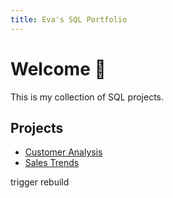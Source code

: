 ```yaml
---
title: Eva's SQL Portfolio
---
```


# Welcome 👋

This is my collection of SQL projects.

## Projects

- [Customer Analysis](project1.md)
- [Sales Trends](project2.md)

trigger rebuild
